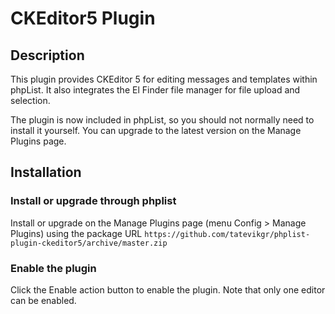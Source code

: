 # CKEditor5 Plugin #

## Description ##
This plugin provides CKEditor 5 for editing messages and templates within phpList. It also integrates the El Finder file manager for file upload and selection.

The plugin is now included in phpList, so you should not normally need to install it yourself.
You can upgrade to the latest version on the Manage Plugins page.

## Installation ##

### Install or upgrade through phplist ###
Install or upgrade on the Manage Plugins page (menu Config > Manage Plugins) using the package URL `https://github.com/tatevikgr/phplist-plugin-ckeditor5/archive/master.zip`

### Enable the plugin ###
Click the Enable action button to enable the plugin. Note that only one editor can be enabled.
